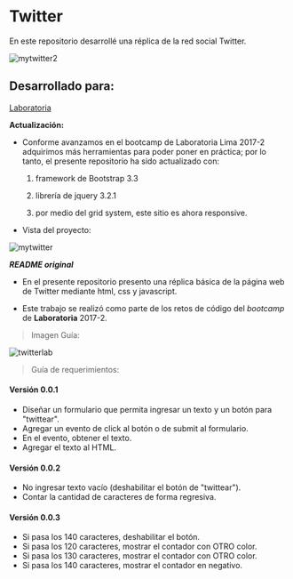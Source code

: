# Twitter

En este repositorio desarrollé una réplica de la red social Twitter.

![mytwitter2](https://user-images.githubusercontent.com/32287019/36444462-7f8cb5cc-1649-11e8-9083-a4a9d61063c2.JPG)

## Desarrollado para: 
[Laboratoria](http://laboratoria.la) 



**Actualización:**

* Conforme avanzamos en el bootcamp de Laboratoria Lima 2017-2 adquirimos más herramientas para poder poner en práctica; por lo tanto, el presente repositorio ha sido actualizado con:

  1. framework de Bootstrap 3.3

  2. librería de jquery 3.2.1

  3. por medio del grid system, este sitio es ahora responsive.

* Vista del proyecto:

![mytwitter](https://user-images.githubusercontent.com/32287019/36444495-9492d3de-1649-11e8-9973-68201d7bac77.JPG)



**_README original_**

* En el presente repositorio presento una réplica básica de la página web de Twitter mediante html, css y javascript.

* Este trabajo se realizó como parte de los retos de código del *bootcamp* de **Laboratoria** 2017-2.

>Imagen Guía:

![twitterlab](https://user-images.githubusercontent.com/32287019/36444515-9e1522e0-1649-11e8-97e6-474049f45588.JPG)

 >Guía de requerimientos:

 #### **Versión 0.0.1**

* Diseñar un formulario que permita ingresar un texto y un botón para "twittear".
* Agregar un evento de click al botón o de submit al formulario.
* En el evento, obtener el texto.
* Agregar el texto al HTML.

#### **Versión 0.0.2**

* No ingresar texto vacío (deshabilitar el botón de "twittear").
* Contar la cantidad de caracteres de forma regresiva.

#### **Versión 0.0.3**

* Si pasa los 140 caracteres, deshabilitar el botón.
* Si pasa los 120 caracteres, mostrar el contador con OTRO color.
* Si pasa los 130 caracteres, mostrar el contador con OTRO color.
* Si pasa los 140 caracteres, mostrar el contador en negativo.